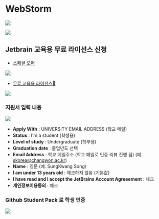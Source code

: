 # WebStorm 

![](https://dbcore-assets-public.s3.ap-northeast-2.amazonaws.com/tutorials/cloud-based-web-application-development/chapter01/images/Screen%20Shot%202021-01-18%20at%203.38.32%20AM.png)

![](https://dbcore-assets-public.s3.ap-northeast-2.amazonaws.com/tutorials/cloud-based-web-application-development/chapter01/images/Screen%20Shot%202021-01-18%20at%203.39.05%20AM.png)


## Jetbrain 교육용 무료 라이선스 신청
* [스페셜 오퍼](https://www.jetbrains.com/ko-kr/idea/buy/#discounts?billing=yearly)

![](https://dbcore-assets-public.s3.ap-northeast-2.amazonaws.com/tutorials/cloud-based-web-application-development/chapter01/images/Screen%20Shot%202021-01-18%20at%203.25.31%20AM.png)

* [무료 교육용 라이선스](https://www.jetbrains.com/ko-kr/community/education/#students)

![](https://dbcore-assets-public.s3.ap-northeast-2.amazonaws.com/tutorials/cloud-based-web-application-development/chapter01/images/Screen%20Shot%202021-01-18%20at%203.25.40%20AM.png)


### 지원서 입력 내용

![](https://dbcore-assets-public.s3.ap-northeast-2.amazonaws.com/tutorials/cloud-based-web-application-development/chapter01/images/Screen%20Shot%202021-01-18%20at%203.26.03%20AM.png)


* **Apply With** : UNIVERSITY EMAIL ADDRESS (학교 메일)
* **Status** : I'm a student (학생용)
* **Level of study** : Undergraduate (학부생)
* **Graduation date** : 졸업년도 선택 
* **Email Address** : 학교 메일주소 (학교 메일로 인증 리뷰 진행 됨) (예. skorea@changwon.ac.kr)
* **Name** : 영문 (예. SungKwang Song)
* **I am under 13 years old** : 체크하지 않음 (기본값)
* **I have read and I accept the JetBrains Account Agreeement** : 체크
* **개인정보이용동의** : 체크 

### Github Student Pack 로 학생 인증 

![](https://dbcore-assets-public.s3.ap-northeast-2.amazonaws.com/tutorials/cloud-based-web-application-development/chapter01/images/Screen%20Shot%202021-01-18%20at%203.30.30%20AM.png)

